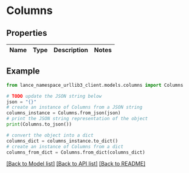 # Columns


## Properties

Name | Type | Description | Notes
------------ | ------------- | ------------- | -------------

## Example

```python
from lance_namespace_urllib3_client.models.columns import Columns

# TODO update the JSON string below
json = "{}"
# create an instance of Columns from a JSON string
columns_instance = Columns.from_json(json)
# print the JSON string representation of the object
print(Columns.to_json())

# convert the object into a dict
columns_dict = columns_instance.to_dict()
# create an instance of Columns from a dict
columns_from_dict = Columns.from_dict(columns_dict)
```
[[Back to Model list]](../README.md#documentation-for-models) [[Back to API list]](../README.md#documentation-for-api-endpoints) [[Back to README]](../README.md)


